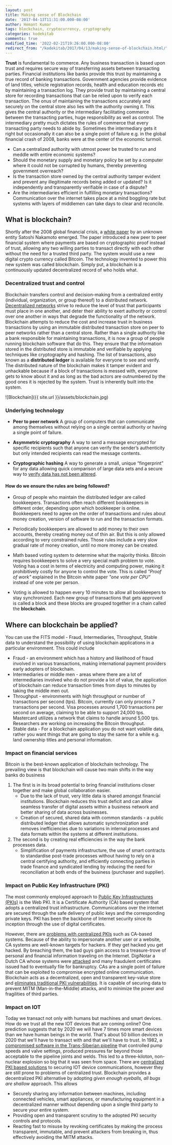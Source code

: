 ```yaml
---
layout: post
title: Making sense of Blockchain
date: '2017-04-13T11:31:00.000-08:00'
author: Hemant Kumar
tags: blockchain, cryptocurrency, cryptography
categories: kodekitab
comments: true
modified_time: '2022-02-21T19:26:00.000-08:00'
redirect_from: "/kodekitab/2017/04/13/making-sense-of-blockchain.html/"
---
```


 **Trust** is fundamental to commerce. Any business transaction is based upon trust and requires secure way of transferring assets between transacting parties. Financial institutions like banks provide this trust by maintaining a true record of banking transactions. Government agencies provide evidence of land titles, vehicle registration records, health and education records etc by maintaining a transaction log. They provide trust by maintaining a central store for recording transactions that can be relied upon to verify each transaction. The onus of maintaining the transactions accurately and securely on the central store also lies with the authority owning it. This gives the central authority or the intermediary facilitating commerce between the transacting parties, huge responsibility as well as control. The intermediary pretty much dictates the rules of commerce that every transacting party needs to abide by. Sometimes the intermediary gets it right but occasionally it can also be a single point of failure e.g. in the global financial crash of 2008, banks were at the center of the economic turmoil.

* Can a centralized authority with utmost power be trusted to run and meddle with entire economic systems?
* Should the monetary supply and monetary policy be set by a computer where it could not be corrupted by humans, thereby preventing government overreach?
* Is the transaction store owned by the central authority tamper evident and prevent any illegitimate records being added or updated? Is it independently and transparently verifiable in case of a dispute?
* Are the intermediaries efficient in fulfilling monetary transactions? Communication over the internet takes place at a mind boggling rate but systems with layers of middlemen can take days to clear and reconcile.

## What is blockchain?

Shortly after the 2008 global financial crisis, a [white paper](https://bitcoin.org/en/bitcoin-paper) by an unknown entity Satoshi Nakamoto emerged. The paper introduced a new peer to peer financial system where payments are based on cryptographic proof instead of trust, allowing any two willing parties to transact directly with each other without the need for a trusted third party. The system would use a new digital crypto currency called Bitcoin. The technology invented to power this new system was called blockchain. Simply put, a blockchain is a continuously updated decentralized record of who holds what.

### Decentralized trust and control

Blockchain transfers control and decision-making from a centralized entity (individual, organization, or group thereof) to a distributed network. [Decentralized networks](https://aws.amazon.com/blockchain/decentralization-in-blockchain/) strive to reduce the level of trust that participants must place in one another, and deter their ability to exert authority or control over one another in ways that degrade the functionality of the network.
Blockchain attempts to reduce the cost and increase trust in business transactions by using an immutable distributed transaction store on peer to peer networks rather than a central store. Rather than a single authority like a bank responsible for maintaining transactions, it is now a group of people running blockchain software that do this. They ensure that the information stored in the distributed store is immutable and verifiable by applying techniques like cryptography and hashing. The list of transactions, also known as a **distributed ledger** is available for everyone to see and verify. The distributed nature of the blockchain makes it tamper evident and unhackable because if a block of transactions is messed with, everyone gets to know about it and as long as the bad actors are outnumbered by the good ones it is rejected by the system. Trust is inherently built into the system.

![Blockchain]({{ site.url }}/assets/blockchain.jpg)

### Underlying technology

* **Peer to peer network**
A group of computers that can communicate among themselves without relying on a single central authority or having a single point of failure.

* **Asymmetric cryptography**
A way to send a message encrypted for specific recipients such that anyone can verify the sender’s authenticity but only intended recipients can read the message contents.

* **Cryptographic hashing**
A way to generate a small, unique “fingerprint” for any data allowing quick comparison of large data sets and a secure way to [verify data has not been altered](https://www.miracl.com/press/the-essence-of-the-blockchain).

#### How do we ensure the rules are being followed?

* Group of people who maintain the distributed ledger are called bookkeepers. Transactions often reach different bookkeepers in different order, depending upon which bookkeeper is online. Bookkeepers need to agree on the order of transactions and rules about money creation, version of software to run and the transaction formats.

* Periodically bookkeepers are allowed to add money to their own accounts, thereby creating money out of thin air. But this is only allowed according to very constrained rules. Those rules include a very slow gradual rate of money creation, until no more money can be created.

* Math based voting system to determine what the majority thinks. Bitcoin requires bookkeepers to solve a very special math problem to vote. Voting has a cost in terms of electricity and computing power, making it prohibitively costly for anyone to control the vote. This is called *"Proof of work"* explained in the Bitcoin white paper *"one vote per CPU"* instead of one vote per person.

* Voting is allowed to happen every 10 minutes to allow all bookkeepers to stay synchronized. Each new group of transactions that gets approved is called a block and these blocks are grouped together in a chain called the **blockchain**.

## Where can blockchain be applied?

You can use the FITS model - Fraud, Intermediaries, Throughput, Stable data to understand the possibility of using blockchain applications in a particular environment. This could include

* Fraud - an environment which has a history and likelihood of fraud involved in various transactions, making international payment providers early adopters of blockchain.
* Intermediaries or middle men - areas where there are a lot of intermediaries involved who do not provide a lot of value, the application of blockchain can reduce transaction times from days to minutes by taking the middle men out.
* Throughput - environments with high throughput or number of transactions per second (tps). Bitcoin, currently can only process 7 transactions per second. Visa processes around 1,700 transactions per second on average, claiming to be able to support 24,000 tps. Mastercard utilizes a network that claims to handle around 5,000 tps. Researchers are working on increasing the Bitcoin throughput.
* Stable data - For a blockchain application you do not want volatile data, rather you want things that are going to stay the same for a while e.g. land ownership titles and personal information.

### Impact on financial services

Bitcoin is the best-known application of blockchain technology. The prevailing view is that blockchain will cause two main shifts in the way banks do business

1. The first is in its broad potential to bring financial institutions closer together and make global collaboration easier.
   * Due to the lack of trust, very little data is shared amongst financial institutions. Blockchain reduces this trust deficit and can allow seamless transfer of digital assets within a business network and better sharing of data across businesses.
   * Creation of secured, shared data with common standards - a public distributed ledger that allows automatic synchronization and removes inefficiencies due to variations in internal processes and data formats within the systems at different institutions.
2. The second is by creating real efficiencies in the way the bank processes data.
   * Simplification of payments infrastructure, the use of smart contracts to standardise post-trade processes without having to rely on a central certifying authority, and efficiently connecting parties in trade finance and syndicated lending by reducing the need for reconciliation at both ends of the business (purchaser and supplier).

### Impact on Public Key Infrastructure (PKI)

The most commonly employed approach to [Public Key Infrastructures (PKIs)](https://www.thesslstore.com/blog/wide-world-pki/) is the Web PKI. It is a Certificate Authority (CA) based system that adopts a centralized trust infrastructure. Communications over the internet are secured through the safe delivery of public keys and the corresponding private keys. PKI has been the backbone of Internet security since its inception through the use of digital certificates.

However, there are [problems with centralized PKIs](https://medium.com/hackernoon/decentralized-public-key-infrastructure-dpki-what-is-it-and-why-does-it-matter-babee9d88579) such as CA-based systems. Because of the ability to impersonate another user or a website, CA systems are well-known targets for hackers. If they get hacked you get hacked. By breaching them, the bad guys gain access to a treasure-trove of personal and financial information traveling on the Internet. DigiNotar a Dutch CA whose systems were [attacked](https://www.wired.com/2011/09/diginotar-bankruptcy/) and many fraudulent certificates issued had to eventually file for bankruptcy. CAs are a single point of failure that can be exploited to compromise encrypted online communication. Blockchain acts as a decentralized, open and transparent key-value store and [eliminates traditional PKI vulnerabilities](https://remme.io/blog/how-blockchain-addresses-public-key-infrastructure-shortcomings). It is capable of securing data to prevent MITM (Man-in-the-Middle) attacks, and to minimize the power and fragilities of third parties.

### Impact on IOT

Today we transact not only with humans but machines and smart devices. How do we trust all the new IOT devices that are coming online? One prediction suggests that by 2020 we will have 7 times more smart devices than we have human beings in the world. That's about 50 billion devices in 2020 that we'll have to transact with and that we'll have to trust. In 1982, a [compromised software in the Trans-Siberian pipeline](https://en.wikipedia.org/wiki/At_the_Abyss) that controlled pump speeds and valve settings, produced pressures far beyond those acceptable to the pipeline joints and welds. This led to a three-kiloton, non-nuclear explosion so big that it was seen from space. There are [centralized PKI based solutions](https://www.digicert.com/internet-of-things/) to securing IOT device communications, however they are still prone to problems of centralized trust. Blockchain provides a decentralized PKI alternative by adopting *given enough eyeballs, all bugs are shallow* approach. This allows

* Securely sharing any information between machines, including connected vehicles, smart appliances, or manufacturing equipment in a decentralized manner without depending upon a single third party to secure your entire system.
* Providing open and transparent scrutiny to the adopted PKI security controls and protocols.
* Reacting fast to misuse by revoking certificates by making the process transparent, immutable, and prevent attackers from breaking in, thus effectively avoiding the MITM attacks.
